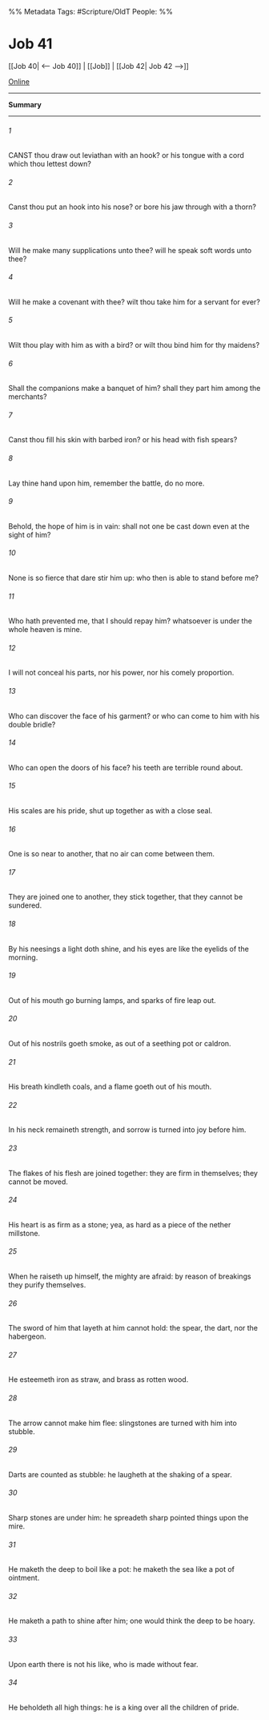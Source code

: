 

%% Metadata
Tags: #Scripture/OldT
People: 
%%
# Job 41
[[Job 40| <-- Job 40]] | [[Job]] | [[Job 42| Job 42 -->]]

[Online](https://churchofjesuschrist.org/study/scriptures/ot/job/41?lang=eng)

---
__Summary__



---

###### 1
CANST thou draw out leviathan with an hook?  or his tongue with a cord which thou lettest down?
###### 2
Canst thou put an hook into his nose?  or bore his jaw through with a thorn?
###### 3
Will he make many supplications unto thee?  will he speak soft words unto thee?
###### 4
Will he make a covenant with thee?  wilt thou take him for a servant for ever?
###### 5
Wilt thou play with him as with a bird?  or wilt thou bind him for thy maidens?
###### 6
Shall the companions make a banquet of him?  shall they part him among the merchants?
###### 7
Canst thou fill his skin with barbed iron?  or his head with fish spears?
###### 8
Lay thine hand upon him, remember the battle, do no more.
###### 9
Behold, the hope of him is in vain: shall not one be cast down even at the sight of him?
###### 10
None is so fierce that dare stir him up: who then is able to stand before me?
###### 11
Who hath prevented me, that I should repay him?  whatsoever is under the whole heaven is mine.
###### 12
I will not conceal his parts, nor his power, nor his comely proportion.
###### 13
Who can discover the face of his garment?  or who can come to him with his double bridle?
###### 14
Who can open the doors of his face?  his teeth are terrible round about.
###### 15
His scales are his pride, shut up together as with a close seal.
###### 16
One is so near to another, that no air can come between them.
###### 17
They are joined one to another, they stick together, that they cannot be sundered.
###### 18
By his neesings a light doth shine, and his eyes are like the eyelids of the morning.
###### 19
Out of his mouth go burning lamps, and sparks of fire leap out.
###### 20
Out of his nostrils goeth smoke, as out of a seething pot or caldron.
###### 21
His breath kindleth coals, and a flame goeth out of his mouth.
###### 22
In his neck remaineth strength, and sorrow is turned into joy before him.
###### 23
The flakes of his flesh are joined together: they are firm in themselves; they cannot be moved.
###### 24
His heart is as firm as a stone; yea, as hard as a piece of the nether millstone.
###### 25
When he raiseth up himself, the mighty are afraid: by reason of breakings they purify themselves.
###### 26
The sword of him that layeth at him cannot hold: the spear, the dart, nor the habergeon.
###### 27
He esteemeth iron as straw, and brass as rotten wood.
###### 28
The arrow cannot make him flee: slingstones are turned with him into stubble.
###### 29
Darts are counted as stubble: he laugheth at the shaking of a spear.
###### 30
Sharp stones are under him: he spreadeth sharp pointed things upon the mire.
###### 31
He maketh the deep to boil like a pot: he maketh the sea like a pot of ointment.
###### 32
He maketh a path to shine after him; one would think the deep to be hoary.
###### 33
Upon earth there is not his like, who is made without fear.
###### 34
He beholdeth all high things: he is a king over all the children of pride.



